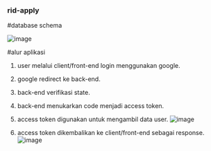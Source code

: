 ### rid-apply

#database schema

![image](https://user-images.githubusercontent.com/22321111/120995348-85078980-c7af-11eb-9aa4-5c36b1e00a6e.png)

#alur aplikasi
1. user melalui client/front-end login menggunakan google.
2. google redirect ke back-end.
3. back-end verifikasi state.
4. back-end menukarkan code menjadi access token.
5. access token digunakan untuk mengambil data user.
![image](https://user-images.githubusercontent.com/22321111/120996740-cc424a00-c7b0-11eb-9dbd-53b0f9c4bf86.png)

6. access token dikembalikan ke client/front-end sebagai response.
![image](https://user-images.githubusercontent.com/22321111/120996641-b3399900-c7b0-11eb-9907-0ec74fda345c.png)
